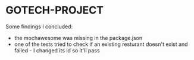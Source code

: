# GOTECH-PROJECT
Some findings I concluded:
- the mochawesome was missing in the package.json
- one of the tests tried to check if an existing resturant doesn't exist and failed - I changed its id so it'll pass
